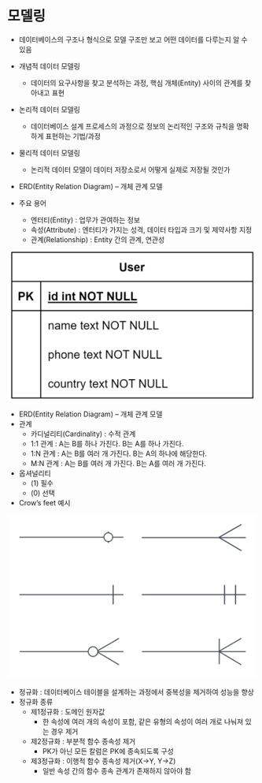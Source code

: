 # 모델링

* 데이터베이스의 구조나 형식으로 모델 구조만 보고 어떤 데이터를 다루는지 알 수 있음 
* 개념적 데이터 모델링 
  * 데이터의 요구사항을 찾고 분석하는 과정, 핵심 개체(Entity) 사이의 관계를 찾아내고 표현 
* 논리적 데이터 모델링 
  * 데이터베이스 설계 프로세스의 과정으로 정보의 논리적인 구조와 규칙을 명확하게 표현하는 기법/과정 
* 물리적 데이터 모델링 
  * 논리적 데이터 모델이 데이터 저장소로서 어떻게 실제로 저장될 것인가



* ERD(Entity Relation Diagram) – 개체 관계 모델 
* 주요 용어 
  * 엔터티(Entity) : 업무가 관여하는 정보 
  * 속성(Attribute) : 엔터티가 가지는 성격, 데이터 타입과 크기 및 제약사항 지정 
  * 관계(Relationship) : Entity 간의 관계, 연관성

![image-20220823145254106](readme.assets/image-20220823145254106.png)



* ERD(Entity Relation Diagram) – 개체 관계 모델
* 관계 
  * 카디널리티(Cardinality) : 수적 관계 
  * 1:1 관계 : A는 B를 하나 가진다. B는 A를 하나 가진다. 
  * 1:N 관계 : A는 B를 여러 개 가진다. B는 A의 하나에 해당한다. 
  * M:N 관계 : A는 B를 여러 개 가진다. B는 A를 여러 개 가진다. 
* 옵셔널리티 
  * (1) 필수 
  * (0) 선택
* Crow’s feet 예시

![image-20220823234124638](readme.assets/image-20220823234124638.png)

* 정규화 : 데이터베이스 테이블을 설계하는 과정에서 중복성을 제거하여 성능을 향상 
* 정규화 종류 
  * 제1정규화 : 도메인 원자값
    * 한 속성에 여러 개의 속성이 포함, 같은 유형의 속성이 여러 개로 나눠져 있는 경우 제거 
  * 제2정규화 : 부분적 함수 종속성 제거 
    * PK가 아닌 모든 칼럼은 PK에 종속되도록 구성 
  * 제3정규화 : 이행적 함수 종속성 제거(X->Y, Y->Z) 
    * 일반 속성 간의 함수 종속 관계가 존재하지 않아야 함